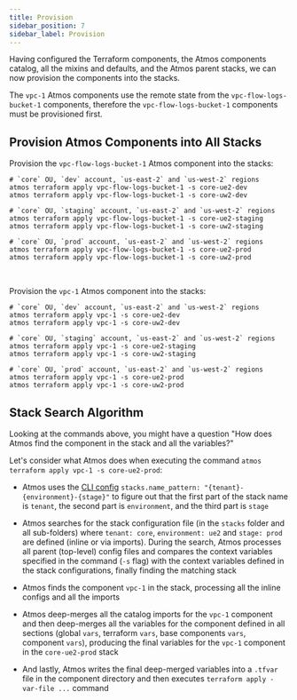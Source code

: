 ```yaml
---
title: Provision
sidebar_position: 7
sidebar_label: Provision
---
```


Having configured the Terraform components, the Atmos components catalog, all the mixins and defaults, and the Atmos parent stacks, we can now
provision the components into the stacks.

The `vpc-1` Atmos components use the remote state from the `vpc-flow-logs-bucket-1` components, therefore the `vpc-flow-logs-bucket-1` components must
be provisioned first.

## Provision Atmos Components into All Stacks

Provision the `vpc-flow-logs-bucket-1` Atmos component into the stacks:

```shell
# `core` OU, `dev` account, `us-east-2` and `us-west-2` regions
atmos terraform apply vpc-flow-logs-bucket-1 -s core-ue2-dev
atmos terraform apply vpc-flow-logs-bucket-1 -s core-uw2-dev

# `core` OU, `staging` account, `us-east-2` and `us-west-2` regions
atmos terraform apply vpc-flow-logs-bucket-1 -s core-ue2-staging
atmos terraform apply vpc-flow-logs-bucket-1 -s core-uw2-staging

# `core` OU, `prod` account, `us-east-2` and `us-west-2` regions
atmos terraform apply vpc-flow-logs-bucket-1 -s core-ue2-prod
atmos terraform apply vpc-flow-logs-bucket-1 -s core-uw2-prod
```

<br/>

Provision the `vpc-1` Atmos component into the stacks:

```shell
# `core` OU, `dev` account, `us-east-2` and `us-west-2` regions
atmos terraform apply vpc-1 -s core-ue2-dev
atmos terraform apply vpc-1 -s core-uw2-dev

# `core` OU, `staging` account, `us-east-2` and `us-west-2` regions
atmos terraform apply vpc-1 -s core-ue2-staging
atmos terraform apply vpc-1 -s core-uw2-staging

# `core` OU, `prod` account, `us-east-2` and `us-west-2` regions
atmos terraform apply vpc-1 -s core-ue2-prod
atmos terraform apply vpc-1 -s core-uw2-prod
```

## Stack Search Algorithm

Looking at the commands above, you might have a question "How does Atmos find the component in the stack and all the variables?"

Let's consider what Atmos does when executing the command `atmos terraform apply vpc-1 -s core-ue2-prod`:

- Atmos uses the [CLI config](/quick-start/configure-cli) `stacks.name_pattern: "{tenant}-{environment}-{stage}"` to figure out that the first part of
  the stack name is `tenant`, the second part is `environment`, and the third part is `stage`

- Atmos searches for the stack configuration file (in the `stacks` folder and all sub-folders) where `tenant: core`, `environment: ue2`
  and `stage: prod` are defined (inline or via imports). During the search, Atmos processes all parent (top-level) config files and compares the
  context variables specified in the command (`-s` flag) with the context variables defined in the stack configurations, finally finding the matching
  stack

- Atmos finds the component `vpc-1` in the stack, processing all the inline configs and all the imports

- Atmos deep-merges all the catalog imports for the `vpc-1` component and then deep-merges all the variables for the component defined in all
  sections (global `vars`, terraform `vars`, base components `vars`, component `vars`), producing the final variables for the `vpc-1` component in
  the `core-ue2-prod` stack

- And lastly, Atmos writes the final deep-merged variables into a `.tfvar` file in the component directory and then
  executes `terraform apply -var-file ...` command
